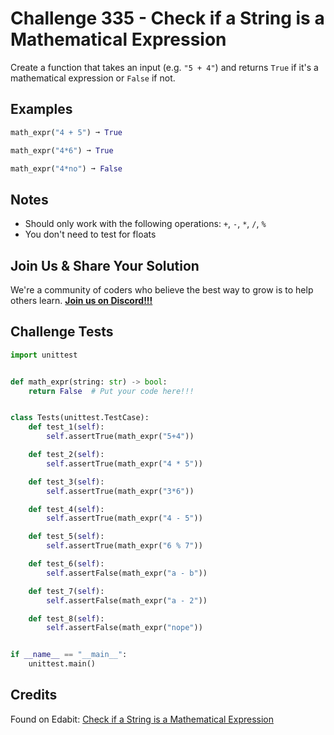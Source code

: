 # Challenge 335 - Check if a String is a Mathematical Expression

Create a function that takes an input (e.g. `"5 + 4"`) and returns `True` if it's a mathematical expression or `False` if not.

## Examples
```python
math_expr("4 + 5") ➞ True

math_expr("4*6") ➞ True

math_expr("4*no") ➞ False
```
## Notes

- Should only work with the following operations: `+`, `-`, `*`, `/`, `%`
- You don't need to test for floats

## Join Us & Share Your Solution

We're a community of coders who believe the best way to grow is to help others learn. **[Join us on Discord!!!](https://discord.gg/sfHykntuGy)**

## Challenge Tests
```python
import unittest


def math_expr(string: str) -> bool:
    return False  # Put your code here!!!


class Tests(unittest.TestCase):
    def test_1(self):
        self.assertTrue(math_expr("5+4"))

    def test_2(self):
        self.assertTrue(math_expr("4 * 5"))

    def test_3(self):
        self.assertTrue(math_expr("3*6"))

    def test_4(self):
        self.assertTrue(math_expr("4 - 5"))

    def test_5(self):
        self.assertTrue(math_expr("6 % 7"))

    def test_6(self):
        self.assertFalse(math_expr("a - b"))

    def test_7(self):
        self.assertFalse(math_expr("a - 2"))

    def test_8(self):
        self.assertFalse(math_expr("nope"))


if __name__ == "__main__":
    unittest.main()
```
## Credits

Found on Edabit: [Check if a String is a Mathematical Expression](https://edabit.com/challenge/hgjdb2nm4ZwuCjtHE)

